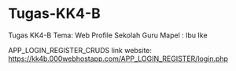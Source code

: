 # Tugas-KK4-B
Tugas KK4-B 
Tema: Web Profile Sekolah
Guru Mapel : Ibu Ike

APP_LOGIN_REGISTER_CRUDS
link website: https://kk4b.000webhostapp.com/APP_LOGIN_REGISTER/login.php
